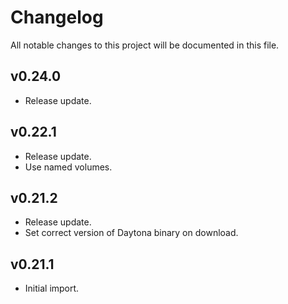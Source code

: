 # Changelog

All notable changes to this project will be documented in this file.

## v0.24.0

- Release update.

## v0.22.1

- Release update.
- Use named volumes.

## v0.21.2

- Release update.
- Set correct version of Daytona binary on download.

## v0.21.1

- Initial import.
